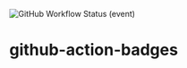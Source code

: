 ![GitHub Workflow Status (event)](https://img.shields.io/github/workflow/status/mmochan/github-action-badges/Scan?label=Vulnerability%20Scanning&style=flat-square)

# github-action-badges
